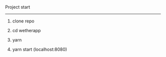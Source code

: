 Project start
______________

1. clone repo

2. cd wetherapp

3. yarn

4. yarn start (localhost:8080)
